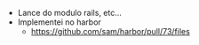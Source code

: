 * Lance do modulo rails, etc...
* Implementei no harbor
  * https://github.com/sam/harbor/pull/73/files
